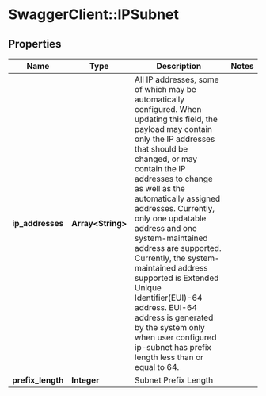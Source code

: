 # SwaggerClient::IPSubnet

## Properties
Name | Type | Description | Notes
------------ | ------------- | ------------- | -------------
**ip_addresses** | **Array&lt;String&gt;** | All IP addresses, some of which  may be automatically configured. When updating this field, the payload may contain only the IP addresses that should be changed, or may contain the IP addresses to change as well as the automatically assigned addresses. Currently, only one updatable address and one system-maintained address are supported. Currently, the system-maintained address supported is Extended Unique Identifier(EUI)-64 address. EUI-64 address is generated by the system only when user configured ip-subnet has prefix length less than or equal to 64.  | 
**prefix_length** | **Integer** | Subnet Prefix Length | 


